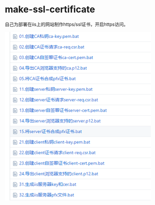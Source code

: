 ﻿# make-ssl-certificate
自己为部署在iis上的网站制作https/ssl证书，开启https访问。

![image](https://github.com/tengge1/generate-ssl-certificate/blob/master/content.png)
